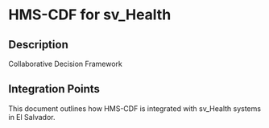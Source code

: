 # HMS-CDF for sv_Health

## Description

Collaborative Decision Framework

## Integration Points

This document outlines how HMS-CDF is integrated with sv_Health systems in El Salvador.
